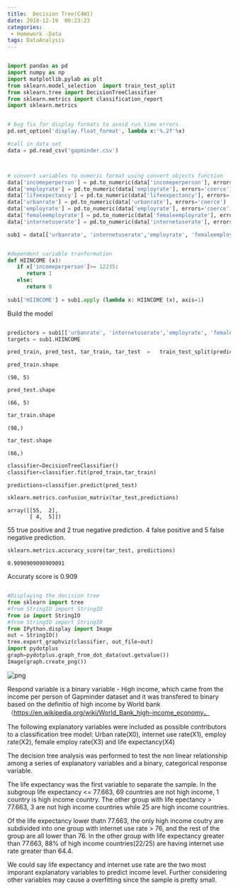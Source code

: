 ```yaml
---
title:  Decision Tree(C4W1)
date: 2018-12-19  00:23:23
categories:
 - Homework -Data
tags: DataAnalysis
---
```




```python

import pandas as pd
import numpy as np
import matplotlib.pylab as plt
from sklearn.model_selection  import train_test_split
from sklearn.tree import DecisionTreeClassifier
from sklearn.metrics import classification_report
import sklearn.metrics


# bug fix for display formats to avoid run time errors
pd.set_option('display.float_format', lambda x:'%.2f'%x)

#call in data set
data = pd.read_csv('gapminder.csv')



# convert variables to numeric format using convert_objects function
data['incomeperperson'] = pd.to_numeric(data['incomeperperson'], errors='coerce')
data['employrate'] = pd.to_numeric(data['employrate'], errors='coerce')
data['lifeexpectancy'] = pd.to_numeric(data['lifeexpectancy'], errors='coerce')
data['urbanrate'] = pd.to_numeric(data['urbanrate'], errors='coerce')
data['employrate'] = pd.to_numeric(data['employrate'], errors='coerce')
data['femaleemployrate'] = pd.to_numeric(data['femaleemployrate'], errors='coerce')
data['internetuserate'] = pd.to_numeric(data['internetuserate'], errors='coerce')

sub1 = data[['urbanrate', 'internetuserate','employrate', 'femaleemployrate','lifeexpectancy','incomeperperson']].dropna()


```


```python

#dependent variable tranformation
def HIINCOME (x):
   if x['incomeperperson']>= 12235:
      return 1
   else: 
      return 0
  
sub1['HIINCOME'] = sub1.apply (lambda x: HIINCOME (x), axis=1)
```

Build the model


```python

predictors = sub1[['urbanrate', 'internetuserate','employrate', 'femaleemployrate','lifeexpectancy']]
targets = sub1.HIINCOME

pred_train, pred_test, tar_train, tar_test  =   train_test_split(predictors, targets, test_size=.4)

```


```python
pred_train.shape
```




    (98, 5)




```python
pred_test.shape
```




    (66, 5)




```python
tar_train.shape
```




    (98,)




```python
tar_test.shape
```




    (66,)




```python
classifier=DecisionTreeClassifier()
classifier=classifier.fit(pred_train,tar_train)

predictions=classifier.predict(pred_test)

sklearn.metrics.confusion_matrix(tar_test,predictions)
```




    array([[55,  2],
           [ 4,  5]])



55 true positive and 2 true negative prediction. 4 false positive and 5 false negative prediction.


```python
sklearn.metrics.accuracy_score(tar_test, predictions)

```




    0.9090909090909091



Accuraty score is 0.909


```python

#Displaying the decision tree
from sklearn import tree
#from StringIO import StringIO
from io import StringIO
#from StringIO import StringIO 
from IPython.display import Image
out = StringIO()
tree.export_graphviz(classifier, out_file=out)
import pydotplus
graph=pydotplus.graph_from_dot_data(out.getvalue())
Image(graph.create_png())
```




![png](http://img.luhaoip.com/images/2018-12-19-224911.jpg)



Respond variable is a binary variable - High income, which came from the income per person of Gapminder dataset and it was transfered to binary based on the definitio of high income by World bank （https://en.wikipedia.org/wiki/World_Bank_high-income_economy。 

The following explanatory variables were included as possible contributors to a classification tree model: Urban rate(X0), internet use rate(X1), employ rate(X2), female employ rate(X3) and life expectancy(X4)

The decision tree analysis was performed to test the non linear relationship among a series of explanatory variables and a binary, categorical response variable.

The life expectancy was the first variable to separate the sample. In the subgroup life expectancy <= 77.663, 69 countries are not high income, 1 country is high income country. The other group with life epectancy > 77.663, 3 are not high income countries while 25 are high income countries.

Of the life expectancy lower thatn 77.663, the only high income coutry are subdivided into one group with internet use rate > 76, and the rest of the group are all lower than 76. In the other group with life expectancy greater than 77.663, 88% of high income countries(22/25) are having internet use rate greater than 64.4.

We could say life expectancy and internet use rate are the two most imporant explanatory variables to predict income level. Further considering other variables may cause a overfitting since the sample is pretty small.
